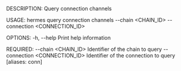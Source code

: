 DESCRIPTION:
Query connection channels

USAGE:
    hermes query connection channels --chain <CHAIN_ID> --connection <CONNECTION_ID>

OPTIONS:
    -h, --help    Print help information

REQUIRED:
        --chain <CHAIN_ID>              Identifier of the chain to query
        --connection <CONNECTION_ID>    Identifier of the connection to query [aliases: conn]
